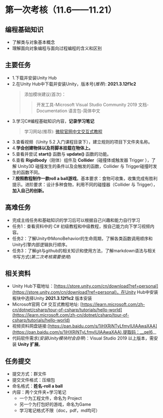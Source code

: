 # 第一次考核（11.6——11.21）
## 编程基础知识
* 了解类与对象基本概念
* 理解面向对象编程与面向过程编程的含义和区别
## 主要任务
* 1.下载并安装Unity Hub
* 2.在Unity Hub中下载并安装Unity，版本号(_推荐_): __2021.3.12f1c2__
   > 添加模块建议(首次)：
   >> 开发工具-Microsoft Visual Studio Community 2019
   >> 文档-Documentation
   >> 语言包-简体中文
* 3.学习C#编程基础知识内容，__记录学习笔记__
   > 学习网站(推荐): [微软官网中文交互式教程](https://learn.microsoft.com/zh-cn/dotnet/csharp/tour-of-csharp/tutorials/hello-world)
* 3.查看视频（Unity 5.2 入门课程目录下），建立规则的项目下文件夹名称。
* 4.__学会创建物体以及将脚本挂载在物体上。__
* 5.查看并尝试 __start()__ 函数与 __update()__ 函数的功能。
* 6.查看 __Rigidbody__（刚体）组件及 __Collider__（碰撞体或触发器 Trigger ），了解 Unity3D 碰撞发生的条件以及会触发的函数，Collider 与 Trigger碰撞时发生的函数不同。
* 7.__按照教程制作一款roll a ball游戏__。基本要求：食物可收集，收集完成有胜利提示。进阶要求：设计多种食物，利用不同的碰撞器（Collider 与 Trigger），__加入自己的创新。__
## 高难任务
* 完成主线任务和基础知识的学习后可以根据自己兴趣和能力自行学习
* 任务1：查看资料中的 C# 初级教程和中级教程，按自己能力向下学习视频内容。
* 任务2：了解Unity中MonoBehavior的生命周期，了解各类函数调用顺序和Unity引擎内部逻辑执行顺序。
* 任务3：了解git与github的相关知识和使用方法，了解markdown语法与相关书写方式(_第二次考核需要使用_)
## 相关资料
* Unity Hub下载地址：[https://store.unity.com/cn/download?ref=personal](https://store.unity.com/cn/download?ref=personal)，在Unity Hub中安装板块中选择Unity __2021.3.12f1c2__ 版本安装
* Microsoft官网 C# 交互式教程地址: [https://learn.microsoft.com/zh-cn/dotnet/csharp/tour-of-csharp/tutorials/hello-world](https://learn.microsoft.com/zh-cn/dotnet/csharp/tour-of-csharp/tutorials/hello-world)
* 视频资料网盘链接:[https://pan.baidu.com/s/1iHXRjNTyLfmyIUIAAwaXAA](https://pan.baidu.com/s/1iHXRjNTyLfmyIUIAAwaXAA),提取码：__qel6__
* 代码软件需求(_安装Unity模块时会自带_)：Visual Studio 2019 以上版本，需安装 __Unity 扩展__。
## 任务提交
* 提交方式：群文件
* 提交文件格式：压缩包
* 命名格式：__姓名-roll a ball__
* 内容：两个文件夹+学习笔记   
   * 一个为工程文件，命名为 Project 
   * 另一个为打包好的游戏，命名为Game
   * 学习笔记格式不限（doc，pdf，md均可）